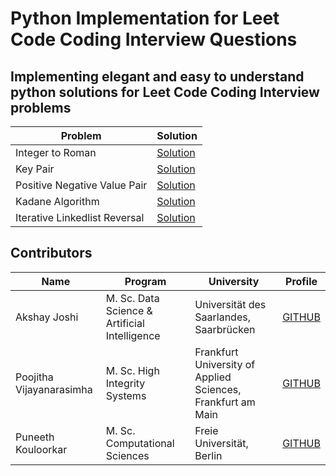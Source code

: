 # Python Implementation for Leet Code Coding Interview Questions

## Implementing elegant and easy to understand python solutions for Leet Code Coding Interview problems

| Problem  | Solution |
| ------------- | ------------- |
| Integer to Roman  | [Solution](Int_To_Roman.py)   |
| Key Pair | [Solution](Key_Pair.py)  |
| Positive Negative Value Pair | [Solution](Pos_Neg_Array.py)   |
| Kadane Algorithm  | [Solution](kadane.py) |
| Iterative Linkedlist Reversal | [Solution](iterative_linkedlist_reverse.py) |



## Contributors

| Name  | Program | University | Profile |
| ------------- | ------------- | ------------- | ------------- |
| Akshay Joshi  | M. Sc. Data Science & Artificial Intelligence | Universität des Saarlandes, Saarbrücken | [GITHUB](https://github.com/akshayjoshii)    |
| Poojitha Vijayanarasimha | M. Sc. High Integrity Systems | Frankfurt University of Applied Sciences, Frankfurt am Main | [GITHUB](https://github.com/Poojithavijay)    |
| Puneeth Kouloorkar | M. Sc. Computational Sciences | Freie Universität, Berlin | [GITHUB](https://github.com/PuneethKouloorkar)   |
